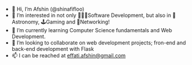 - 👋 Hi, I’m Afshin (@shinafifloo)
- 👀 I’m interested in not only 👨🏻‍💻Software Development, but also in 🔭Astronomy, 🕹Gaming and 🤝Networking!
- 🌱 I’m currently learning Computer Science fundamentals and Web Development.
- 💞️ I’m looking to collaborate on web development projects; fron-end and back-end development with Flask 
- 📫 I can be reached at effati.afshin@gmail.com

<!---
shinafifloo/shinafifloo is a ✨ special ✨ repository because its `README.md` (this file) appears on your GitHub profile.
You can click the Preview link to take a look at your changes.
--->

